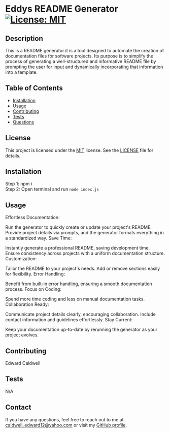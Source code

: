 # Eddys README Generator [![License: MIT](https://img.shields.io/badge/License-MIT-yellow.svg)](https://opensource.org/licenses/MIT)

## Description
This is a README generator it is a tool designed to automate the creation of documentation files for software projects. Its purpose is to simplify the process of generating a well-structured and informative README file by prompting the user for input and dynamically incorporating that information into a template.

## Table of Contents
- [Installation](#installation)
- [Usage](#usage)
- [Contributing](#contributing)
- [Tests](#tests)
- [Questions](#questions)
## License

This project is licensed under the [MIT](https://opensource.org/licenses/MIT) license. See the [LICENSE](LICENSE) file for details.

## Installation
Step 1: npm i <br/> Step 2: Open terminal and run ```node index.js```

## Usage

Effortless Documentation:

Run the generator to quickly create or update your project's README.
Provide project details via prompts, and the generator formats everything in a standardized way.
Save Time:

Instantly generate a professional README, saving development time.
Ensure consistency across projects with a uniform documentation structure.
Customization:

Tailor the README to your project's needs.
Add or remove sections easily for flexibility.
Error Handling:

Benefit from built-in error handling, ensuring a smooth documentation process.
Focus on Coding:

Spend more time coding and less on manual documentation tasks.
Collaboration Ready:

Communicate project details clearly, encouraging collaboration.
Include contact information and guidelines effortlessly.
Stay Current:

Keep your documentation up-to-date by rerunning the generator as your project evolves.

## Contributing

Edward Caldwell

## Tests
N/A

## Contact
If you have any questions, feel free to reach out to me at [caldwell_edward12@yahoo.com](mailto:caldwell_edward12@yahoo.com) or visit my [GitHub profile](https://github.com/eddybowbow).